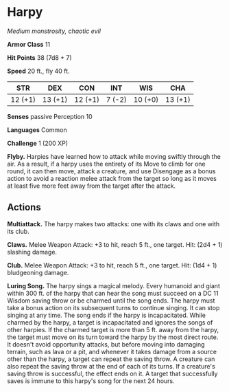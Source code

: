 # Harpy
*Medium monstrosity, chaotic evil*

**Armor Class** 11

**Hit Points** 38 (7d8 + 7)

**Speed** 20 ft., fly 40 ft.

**STR**|**DEX**|**CON**|**INT**|**WIS**|**CHA**
-------|-------|-------|-------|-------|-------
12 (+1)|13 (+1)|12 (+1)|7 (-2) |10 (+0)|13 (+1)

**Senses** passive Perception 10

**Languages** Common

**Challenge** 1 (200 XP)

**Flyby.** Harpies have learned how to attack while moving swiftly through the air. As a result, if a harpy uses the entirety of its Move to climb for one round, it can then move, attack a creature, and use Disengage as a bonus action to avoid a reaction melee attack from the target so long as it moves at least five more feet away from the target after the attack.

## Actions
**Multiattack.** The harpy makes two attacks: one with its claws and one with its club.

**Claws.** Melee Weapon Attack: +3 to hit, reach 5 ft., one target. Hit: (2d4 + 1) slashing damage.

**Club.** Melee Weapon Attack: +3 to hit, reach 5 ft., one target. Hit: (1d4 + 1) bludgeoning damage.

**Luring Song.** The harpy sings a magical melody. Every humanoid and giant within 300 ft. of the harpy that can hear the song must succeed on a DC 11 Wisdom saving throw or be charmed until the song ends. The harpy must take a bonus action on its subsequent turns to continue singing. It can stop singing at any time. The song ends if the harpy is incapacitated. While charmed by the harpy, a target is incapacitated and ignores the songs of other harpies. If the charmed target is more than 5 ft. away from the harpy, the target must move on its turn toward the harpy by the most direct route. It doesn't avoid opportunity attacks, but before moving into damaging terrain, such as lava or a pit, and whenever it takes damage from a source other than the harpy, a target can repeat the saving throw. A creature can also repeat the saving throw at the end of each of its turns. If a creature's saving throw is successful, the effect ends on it. A target that successfully saves is immune to this harpy's song for the next 24 hours.
